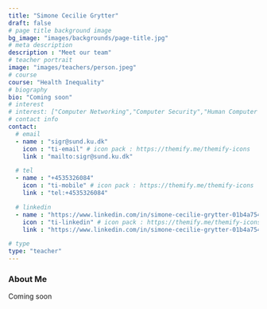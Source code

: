 ```yaml
---
title: "Simone Cecilie Grytter"
draft: false
# page title background image
bg_image: "images/backgrounds/page-title.jpg"
# meta description
description : "Meet our team"
# teacher portrait
image: "images/teachers/person.jpeg"
# course
course: "Health Inequality"
# biography
bio: "Coming soon"
# interest
# interest: ["Computer Networking","Computer Security","Human Computer Interfacing"]
# contact info
contact:
  # email
  - name : "sigr@sund.ku.dk"
    icon : "ti-email" # icon pack : https://themify.me/themify-icons
    link : "mailto:sigr@sund.ku.dk"

  # tel
  - name : "+4535326084"
    icon : "ti-mobile" # icon pack : https://themify.me/themify-icons
    link : "tel:+4535326084"

  # linkedin
  - name : "https://www.linkedin.com/in/simone-cecilie-grytter-01b4a754/"
    icon : "ti-linkedin" # icon pack : https://themify.me/themify-icons
    link : "https://www.linkedin.com/in/simone-cecilie-grytter-01b4a754/"

# type
type: "teacher"
---
```


### About Me

Coming soon